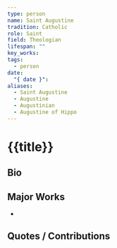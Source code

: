```yaml
---
type: person
name: Saint Augustine
tradition: Catholic
role: Saint
field: Theologian
lifespan: ""
key_works: 
tags:
  - person
date:
  "{ date }": 
aliases:
  - Saint Augustine
  - Augustine
  - Augustinian
  - Augustine of Hippo
---
```


# {{title}}

## Bio

## Major Works

- 

## Quotes / Contributions

> 

